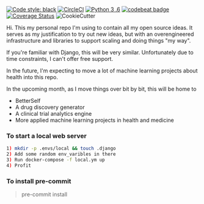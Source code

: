 <a href="https://github.com/ambv/black"><img alt="Code style: black" src="https://img.shields.io/badge/code%20style-black-000000.svg"></a>
[![CircleCI](https://circleci.com/gh/jeffshek/open.svg?style=svg)](https://circleci.com/gh/jeffshek/open) [![Python 3
.6](https://img.shields.io/badge/python-3.6-blue.svg)](https://www.python.org/downloads/release/python-360/) 
[![codebeat badge](https://codebeat.co/badges/11be282f-cbaa-4c8f-bfb9-539e1c7e2366)](https://codebeat.co/projects/github-com-jeffshek-open-master) [![Coverage Status](https://coveralls.io/repos/github/jeffshek/open/badge.svg?branch=master)](https://coveralls.io/github/jeffshek/open?branch=master)
![CookieCutter](https://img.shields.io/badge/built%20with-Cookiecutter%20Django-ff69b4.svg)

Hi. This my personal repo I'm using to contain all my open source ideas. It serves as my justification to try out new 
ideas, but with an overengineered infrastructure and libraries to support scaling and doing things "my way".

If you're familiar with Django, this will be very similar. Unfortunately due to time constraints, I can't offer free
 support.  

In the future, I'm expecting to move a lot of machine learning projects about health into this repo.

In the upcoming month, as I move things over bit by bit, this will be home to 
- BetterSelf
- A drug discovery generator
- A clinical trial analytics engine
- More applied machine learning projects in health and medicine

### To start a local web server
~~~bash
1) mkdir -p .envs/local && touch .django
2) Add some random env_varibles in there
3) Run docker-compose -f local.ym up
4) Profit
~~~ 

### To install pre-commit
> pre-commit install

